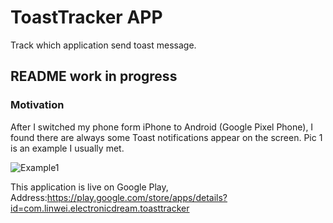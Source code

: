 # ToastTracker APP
Track which application send toast message.

## README work in progress

### Motivation
After I switched my phone form iPhone to Android (Google Pixel Phone), I found there are always some Toast notifications appear on the screen. Pic 1 is an example I usually met.

![Example1](1.png "annoying toast")

This application is live on Google Play, Address:https://play.google.com/store/apps/details?id=com.linwei.electronicdream.toasttracker
